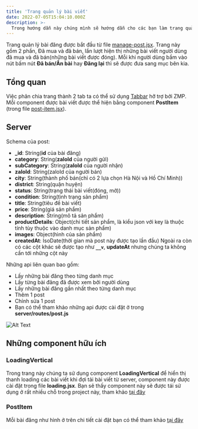 ```yaml
---
title: 'Trang quản lý bài viết'
date: 2022-07-05T15:04:10.000Z
description: >-
  Trong hướng dẫn này chúng mình sẽ hướng dẫn cho các bạn làm trang quản lý bài viết
---
```


Trang quản lý bài đăng được bắt đầu từ file [manage-post.jsx](https://github.com/quynhdinh/BanLai/blob/master/client/src/pages/manage-post.jsx). Trang này gồm 2 phần, Đã mua và đã bán, lần lượt hiện thị những bài viết người dùng đã mua và đã bán(những bài viết được đóng). Mỗi
khi người dùng bầm vào nút bấm nút **Đã bán/Ẩn bài** hay **Đăng lại** thì sẽ được đưa sang mục bên kia.

## Tổng quan

Việc phân chia trang thành 2 tab ta có thể sử dụng [Tabbar](https://mini.zalo.me/docs/framework/components/layout-components/tabs/) hỡ trợ bởi ZMP. Mỗi component được bài viết được thể hiện bằng component **PostItem** (trong file [post-item.jsx](https://github.com/quynhdinh/BanLai/blob/master/client/src/components/post-item.jsx)).

## Server
Schema của post:
- **_id**: String(**id** của bài đăng)
- **category**: String(**zaloId** của người gửi)
- **subCategory**: String(**zaloId** của người nhận)
- **zaloId**: String(zaloId của người bán)
- **city**: String(thành phố bán(chỉ có 2 lựa chọn Hà Nội và Hồ Chí Minh))
- **district**: String(quận huyện)
- **status**: String(trạng thái bài viết(đóng, mở))
- **condition**: String(tình trạng sản phẩm)
- **title**: String(tiêu đề bài viết)
- **price**: String(giá sản phẩm)
- **description**: String(mô tả sản phẩm)
- **productDetails**: Object(chi tiết sản phẩm, là kiểu json với key là thuộc tính tùy thuộc vào danh mục sản phẩm)
- **images**: Object(hình của sản phẩm)
- **createdAt**: IsoDate(thời gian mà post này được tạo lần đầu)
  Ngoài ra còn có các cột khác sẽ được tạo như **`__v`**, **updateAt** nhưng chúng ta không cần tới những cột này

Những api liên quan bao gồm:
- Lấy những bài đăng theo từng danh mục
- Lấy từng bài đăng đã được xem bởi người dùng
- Lấy những bài đăng gần nhất theo từng danh mục
- Thêm 1 post
- Chỉnh sửa 1 post
- Bạn có thể tham khảo những api được cài đặt ở trong **server/routes/post.js**

![Alt Text](https://scintillating-haupia-01fe5d.netlify.app/img/manage-post.jpg)

## Những component hữu ích

### LoadingVertical
Trong trang này chúng ta sử dụng component **LoadingVertical** để hiển thị thanh loading các bài viết khi đợi tải bài viết từ server, component này được cài đặt trong file **loading.jsx**.
Bạn sẽ thấy component này sẽ được tái sử dụng ở rất nhiều chỗ trong project này, tham khảo [tại đây](https://github.com/quynhdinh/BanLai/blob/440894a9332f6ae27bd239803b7aa3286bf1fac3/client/src/components/loading.jsx#L21)
### PostItem
Mỗi bài đăng như hình ở trên chi tiết cài đặt bạn có thể tham khảo [tại đây](https://github.com/quynhdinh/BanLai/blob/master/client/src/components/post-item.jsx)